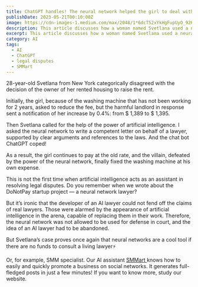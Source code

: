```yaml
---
title: ChatGPT handles! The neural network helped the girl to deal with the insidious landlord 🔥
publishDate: 2023-05-21T00:10:00Z
image: https://cdn-images-1.medium.com/max/2048/1*6dcT52xYkHgFupUyO_92Kg.jpeg
description: This article discusses how a woman named Svetlana used a neural network-generated letter to deal with a dispute with her landlord. The landlord had raised the rent, but Svetlana asked for a reduction due to a broken washing machine. When the landlord refused, Svetlana used the chat bot ChatGPT to write a letter on her behalf. The letter was successful, and Svetlana continued to pay the old rate while the landlord fixed the washing machine. The article also highlights the potential of AI in legal disputes and promotes SMMart, an AI system that helps businesses promote their products and services on social media. Learn more about ChatGPT and the future of AI in this article.
excerpt: This article discusses how a woman named Svetlana used a neural network-generated letter to deal with a dispute with her landlord. The landlord had raised the rent, but Svetlana asked for a reduction due to a broken washing machine. Wh...
category: AI
tags:
  - AI
  - ChatGPT
  - legal disputes
  - SMMart
---
```


28-year-old Svetlana from New York categorically disagreed with the decision of the owner of her rented housing to raise the rent.

Initially, the girl, because of the washing machine that has not been working for 2 years, asked to reduce the fee, but the harmful landlord in response sent a notification of her increase by 0.4%: from $ 1,389 to $ 1,395.

Then Svetlana called for the help of the power of artificial intelligence. I asked the neural network to write a competent letter on behalf of a lawyer, supported by clear arguments and references to the laws. And the chat bot ChatGPT coped!

As a result, the girl continues to pay at the old rate, and the villain, defeated by the power of the neural network, finally fixed the washing machine at his own expense.

This is not the first time when artificial intelligence acts as an assistant in resolving legal disputes. Do you remember when we wrote about the DoNotPay startup project — a neural network lawyer?

But it’s ironic that the developer of an AI lawyer could not fend off the claims of real lawyers. Those were alarmed by the appearance of artificial intelligence in the arena, capable of replacing them in their work. Therefore, the neural network was not allowed to be used for defense in court, and the idea of an AI lawyer had to be abandoned.

But Svetlana’s case proves once again that neural networks are a cool tool if there are no funds to consult a living lawyer⚡️

Or, for example, SMM specialist. Our AI assistant [SMMart ](https://www.smm.art/)knows how to easily and quickly promote a business on social networks. It generates full-fledged posts in just a few minutes! If you want to know more, study our website.
